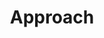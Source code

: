 ---
title: Approach
description: Understand CreaTherapy approach
order: 1
template: coltrane/content.html
active: ok
image: images/index/vortex.jpg
link: /Approach/
publish_date: 2024-04-16 19:26:02
---